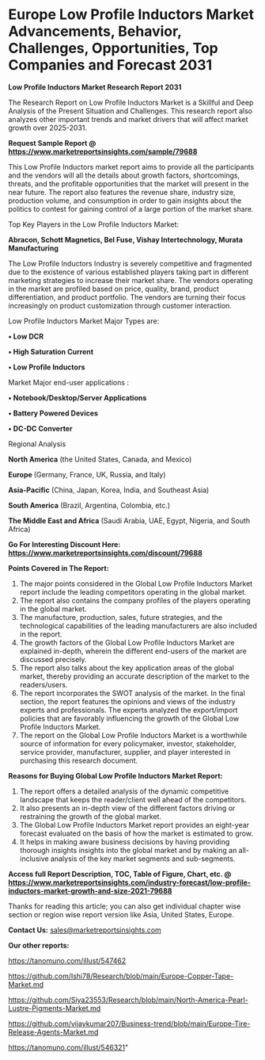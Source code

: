 # Europe Low Profile Inductors Market Advancements, Behavior, Challenges, Opportunities, Top Companies and Forecast 2031

<strong>Low Profile Inductors Market Research Report 2031</strong>

The Research Report on Low Profile Inductors Market is a Skillful and Deep Analysis of the Present Situation and Challenges. This research report also analyzes other important trends and market drivers that will affect market growth over 2025-2031.

<strong>Request Sample Report @ <a href=https://www.marketreportsinsights.com/sample/79688>https://www.marketreportsinsights.com/sample/79688</a></strong>

This Low Profile Inductors market report aims to provide all the participants and the vendors will all the details about growth factors, shortcomings, threats, and the profitable opportunities that the market will present in the near future. The report also features the revenue share, industry size, production volume, and consumption in order to gain insights about the politics to contest for gaining control of a large portion of the market share.

Top Key Players in the Low Profile Inductors Market:

<strong>Abracon, Schott Magnetics, Bel Fuse, Vishay Intertechnology, Murata Manufacturing</strong>

The Low Profile Inductors Industry is severely competitive and fragmented due to the existence of various established players taking part in different marketing strategies to increase their market share. The vendors operating in the market are profiled based on price, quality, brand, product differentiation, and product portfolio. The vendors are turning their focus increasingly on product customization through customer interaction.

Low Profile Inductors Market Major Types are:

<strong>• Low DCR

• High Saturation Current

• Low Profile Inductors</strong>

Market Major end-user applications :

<strong>• Notebook/Desktop/Server Applications

• Battery Powered Devices

• DC-DC Converter</strong>

Regional Analysis

</u><strong><b>North America</b></strong> (the United States, Canada, and Mexico)

<strong><b>Europe </b></strong>(Germany, France, UK, Russia, and Italy)

<strong><b>Asia-Pacific</b></strong> (China, Japan, Korea, India, and Southeast Asia)

<strong><b>South America</b></strong> (Brazil, Argentina, Colombia, etc.)

<strong><b>The Middle East and Africa</b></strong> (Saudi Arabia, UAE, Egypt, Nigeria, and South Africa)

<strong>Go For Interesting Discount Here: <a href=https://www.marketreportsinsights.com/discount/79688>https://www.marketreportsinsights.com/discount/79688</a></strong>

<strong>Points Covered in The Report:</strong>
<ol>
  <li>The major points considered in the Global Low Profile Inductors Market report include the leading competitors operating in the global market.</li>
  <li>The report also contains the company profiles of the players operating in the global market.</li>
  <li>The manufacture, production, sales, future strategies, and the technological capabilities of the leading manufacturers are also included in the report.</li>
  <li>The growth factors of the Global Low Profile Inductors Market are explained in-depth, wherein the different end-users of the market are discussed precisely.</li>
  <li>The report also talks about the key application areas of the global market, thereby providing an accurate description of the market to the readers/users.</li>
  <li>The report incorporates the SWOT analysis of the market. In the final section, the report features the opinions and views of the industry experts and professionals. The experts analyzed the export/import policies that are favorably influencing the growth of the Global Low Profile Inductors Market.</li>
  <li>The report on the Global Low Profile Inductors Market is a worthwhile source of information for every policymaker, investor, stakeholder, service provider, manufacturer, supplier, and player interested in purchasing this research document.</li>
</ol>
<strong>Reasons for Buying Global Low Profile Inductors Market Report:</strong>

<ol>
  <li>The report offers a detailed analysis of the dynamic competitive landscape that keeps the reader/client well ahead of the competitors.</li>
  <li>It also presents an in-depth view of the different factors driving or restraining the growth of the global market.</li>
  <li>The Global Low Profile Inductors Market report provides an eight-year forecast evaluated on the basis of how the market is estimated to grow.</li>
  <li>It helps in making aware business decisions by having providing thorough insights insights into the global market and by making an all-inclusive analysis of the key market segments and sub-segments.</li>
</ol>
<strong>Access full Report Description, TOC, Table of Figure, Chart, etc. @ <a href=https://www.marketreportsinsights.com/industry-forecast/low-profile-inductors-market-growth-and-size-2021-79688>https://www.marketreportsinsights.com/industry-forecast/low-profile-inductors-market-growth-and-size-2021-79688</a></strong>


Thanks for reading this article; you can also get individual chapter wise section or region wise report version like Asia, United States, Europe.

<strong>Contact Us:</strong>
sales@marketreportsinsights.com

<strong>Our other reports:</strong>

<a href=https://tanomuno.com/illust/547462>https://tanomuno.com/illust/547462</a>

<a href=https://github.com/Ishi78/Research/blob/main/Europe-Copper-Tape-Market.md>https://github.com/Ishi78/Research/blob/main/Europe-Copper-Tape-Market.md</a>

<a href=https://github.com/Siya23553/Research/blob/main/North-America-Pearl-Lustre-Pigments-Market.md>https://github.com/Siya23553/Research/blob/main/North-America-Pearl-Lustre-Pigments-Market.md</a>

<a href=https://github.com/vijaykumar207/Business-trend/blob/main/Europe-Tire-Release-Agents-Market.md>https://github.com/vijaykumar207/Business-trend/blob/main/Europe-Tire-Release-Agents-Market.md</a>

<a href=https://tanomuno.com/illust/546321>https://tanomuno.com/illust/546321</a>"
